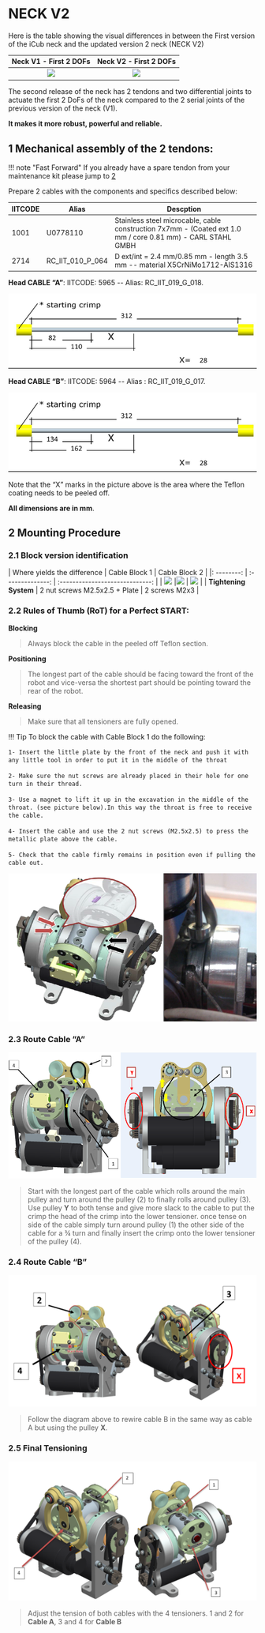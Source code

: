 # NECK V2

Here is the table showing the visual differences in between the First version of the iCub neck and the updated version 2 neck (NECK V2)

|      <center> Neck V1 - First 2 DOFs </center>      |      <center> Neck V2 - First 2 DOFs </center>      |
| :-------------------------------------------------: | :-------------------------------------------------: |
| <img src ="../img/neck/neck_V1.png" height = 300px> | <img src ="../img/neck/neck_V2.png" height = 300px> |

The second release of the neck has 2 tendons and two differential joints to actuate the first 2 DoFs of the neck compared to the 2 serial joints of the previous version of the neck (V1).

**It makes it more robust, powerful and reliable.**


## 1	Mechanical assembly of the 2 tendons:



!!! note "Fast Forward"
    If you already have a spare tendon from your maintenance kit please jump to [2](#2-mounting-procedure)



Prepare 2 cables with the components and specifics described below: 

| IITCODE | Alias            | Descption                                                    |
| ------- | ---------------- | ------------------------------------------------------------ |
| 1001    | U0778110         | Stainless steel microcable, cable construction 7x7mm - (Coated ext 1.0 mm / core 0.81 mm) - CARL STAHL GMBH |
| 2714    | RC_IIT_010_P_064 | D ext/int = 2.4 mm/0.85 mm - length 3.5 mm -- material X5CrNiMo1712-AIS1316 |



**Head CABLE “A”**: IITCODE: 5965 -- Alias: RC_IIT_019_G_018.

![testa icubV2](./img/neck/ICUB_HEAD_Cable_A.png)                                                                                           

 

**Head CABLE “B”**: IITCODE: 5964 -- Alias : RC_IIT_019_G_017.

  ![testa icubV2](./img/neck/ICUB_HEAD_Cable_B.png)                



Note that the “X” marks in the picture above is the area where the Teflon coating needs to be peeled off.

 **All dimensions are in mm**.

 

## 2	Mounting Procedure

### 	2.1	Block version identification
| Where yields the difference  | Cable Block 1 | Cable Block 2 |
|: --------: | :--------------: | :-----------------------------: |
| <img src ="../img/neck/NECK_V2_block.jpg" width = 300px> |<img src ="../img/neck/NECK_V2_BlockV1.png" width = 300px> | <img src ="../img/neck/NECK_V2_BlockV2.png" width = 300px> |
| **Tightening System**   | 2 nut screws M2.5x2.5 + Plate  | 2 screws M2x3            |

### 	2.2	Rules of Thumb (RoT) for a Perfect START:
**Blocking**

>Always block the cable in the peeled off Teflon section.


**Positioning**

>The longest part of the cable should be facing toward the front of the robot and vice-versa the shortest part should be pointing toward the rear of the robot.


**Releasing**
>Make sure that all tensioners are fully opened.

!!! Tip
    To block the cable with Cable Block 1 do the following:

    1- Insert the little plate by the front of the neck and push it with any little tool in order to put it in the middle of the throat
    
    2- Make sure the nut screws are already placed in their hole for one turn in their thread.
    
    3- Use a magnet to lift it up in the excavation in the middle of the throat. (see picture below).In this way the throat is free to receive the cable.
    
    4- Insert the cable and use the 2 nut screws (M2.5x2.5) to press the metallic plate above the cable.
    
    5- Check that the cable firmly remains in position even if pulling the cable out.


![plate_trick](./img/neck/magnet_plate.png)

### 	2.3	Route Cable ”A”

 ![testa icubV2](./img/neck/ICUB_HEAD_Wiring_front_rear_view.png)

> Start with the longest part of the cable which rolls around the main pulley and turn around the pulley (2) to finally rolls around pulley (3). Use pulley **Y** to both tense and give more slack to the cable to put the crimp the head of the crimp into the lower tensioner. once tense on side of the cable simply turn around pulley (1) the other side of the cable for a ¾ turn and finally insert the crimp onto the lower tensioner of the pulley (4). 

<!--

Iniziare dalla parte del cavo più lungo,   fargli fare un ¾ di giro attorno alla puleggia (1) e poi girare attorno alla   puleggia (2) per poi finire sulla puleggia (3) fino ad agganciare il crimp   all’interno del tensionner. Usare la puleggia **Y** per poter recuperare più cavo   per continuare l’altro lato del cavo.   L’altra parte del cavo e’ tutto   sommato facile da posizionare, semplicemente fare ¾ giro della pullegia (1)   e agganciare il crimp dentro il tensionner della puleggia (4).
-->

### 	2.4	Route Cable “B”

![ICUB_HEAD_Wiring_B](./img/neck/ICUB_HEAD_Wiring_B.png)




 > Follow the diagram   above to rewire cable B in the same way as cable A but using the pulley **X**.

 <!-- Eseguire   nello stesso modo le instruzioni del cavo “A” ma rispettando I disegni qui sopra, puleggia X-->


### 	2.5	Final Tensioning

![ICUB_HEAD_wiring_tension](./img/neck/ICUB_HEAD_wiring_tension.png)                                  
> Adjust the tension of both cables with the 4 tensioners. 1 and 2 for **Cable A**,    3 and 4 for **Cable B**


<!-- Per finire bisogna soltanto tirare i 4 tensionatori.   1   e 2 per **Cable A** , 3 e 4 per **Cable B** -->

